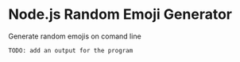 # Node.js Random Emoji Generator

Generate random emojis on comand line

```bash
TODO: add an output for the program

```

